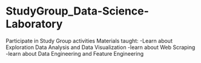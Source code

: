# StudyGroup_Data-Science-Laboratory

Participate in Study Group activities
Materials taught:
-Learn about Exploration Data Analysis and Data Visualization
-learn about Web Scraping
-learn about Data Engineering and Feature Engineering
